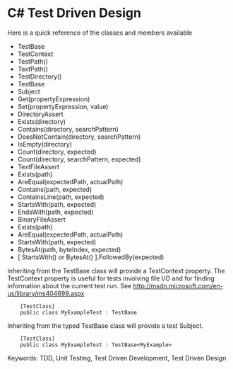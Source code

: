 C# Test Driven Design
=====================

Here is a quick reference of the classes and members available

- TestBase
 - TestContext
 - TestPath()
 - TextPath()
 - TestDirectory()
- TestBase<T>
 - Subject
 - Get(propertyExpression)
 - Set(propertyExpression, value)
- DirectoryAssert
 - Exists(directory)
 - Contains(directory, searchPattern)
 - DoesNotContain(directory, searchPattern)
 - IsEmpty(directory)
 - Count(directory, expected)
 - Count(directory, searchPattern, expected)
- TextFileAssert
 - Exists(path)
 - AreEqual(expectedPath, actualPath)
 - Contains(path, expected)
 - ContainsLine(path, expected)
 - StartsWith(path, expected)
 - EndsWith(path, expected)
- BinaryFileAssert
 - Exists(path)
 - AreEqual(expectedPath, actualPath)
 - StartsWith(path, expected)
 - BytesAt(path, byteIndex, expected)
 - [ StartsWith() or BytesAt() ].FollowedBy(expected)

Inheriting from the TestBase class will provide a TestContext property.
The TestContext property is useful for tests involving file I/O and for finding information about the current test run.
See http://msdn.microsoft.com/en-us/library/ms404699.aspx 

		[TestClass]
		public class MyExampleTest : TestBase

Inheriting from the typed TestBase<T> class will provide a test Subject.

		[TestClass]
		public class MyExampleTest : TestBase<MyExample>

Keywords: TDD, Unit Testing, Test Driven Development, Test Driven Design
